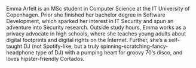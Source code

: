 Emma Arfelt is an MSc student in Computer Science at the IT University of Copenhagen. Prior she finished her bachelor degree in Software Development, which sparked her interest in IT Security and spun an adventure into Security research. Outside study hours, Emma works as a privacy advocate in high schools, where she teaches young adults about digital footprints and digital rights on the Internet.
Further, she’s a self-taught DJ (not Spotify-like, but a truly spinning-scratching-fancy-headphone type of DJ) with a pumping heart for groovy 70’s disco, and loves hipster-friendly Cortados.